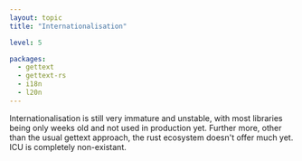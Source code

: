 ```yaml
---
layout: topic
title: "Internationalisation"

level: 5

packages:
  - gettext
  - gettext-rs
  - i18n
  - l20n
---
```


Internationalisation is still very immature and unstable, with most libraries being only weeks old and not used in production yet. Further more, other than the usual gettext approach, the rust ecosystem doesn't offer much yet. ICU is completely non-existant.
